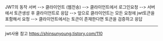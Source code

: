 JWT의 동작
서버 --> 클라이언트 (웹전송) --> 클라이언트에서 로그인요청 --> 서버에서 토큰생성 후 클라이언트로 응답 --> 앞으로 클라이언트는 모든 요청에 jwt토큰을 포함해서 요청 --> 클라이언트에서는 토큰이 존재한다면 토큰을 검증하고 응답

---

jwt사용
참고 https://shinsunyoung.tistory.com/110
